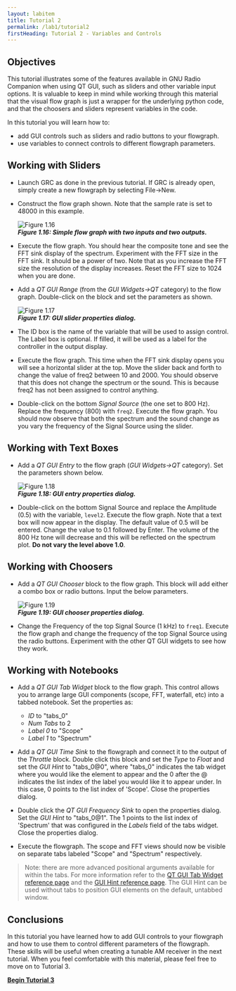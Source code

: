 ```yaml
---
layout: labitem
title: Tutorial 2
permalink: /lab1/tutorial2
firstHeading: Tutorial 2 - Variables and Controls
---
```


## Objectives

This tutorial illustrates some of the features available in GNU Radio Companion when using QT GUI, such as sliders and other variable input options. It is valuable to keep in mind while working through this material that the visual flow graph is just a wrapper for the underlying python code, and that the choosers and sliders represent variables in the code.

In this tutorial you will learn how to:

- add GUI controls such as sliders and radio buttons to your flowgraph.
- use variables to connect controls to different flowgraph parameters.

## Working with Sliders

- Launch GRC as done in the previous tutorial. If GRC is already open, simply create a new flowgraph by selecting File->New.

- Construct the flow graph shown. Note that the sample rate is set to 48000 in this example.

    ![Figure 1.16](./figures/tutorial2_fft_sink.png)<br>
    __*Figure 1.16: Simple flow graph with two inputs and two outputs.*__

- Execute the flow graph. You should hear the composite tone and see the FFT sink display of the spectrum. Experiment with the FFT size in the FFT sink. It should be a power of two. Note that as you increase the FFT size the resolution of the display increases. Reset the FFT size to 1024 when you are done.

- Add a *QT GUI Range* (from the *GUI Widgets->QT* category) to the flow graph. Double-click on the block and set the parameters as shown.

    ![Figure 1.17](./figures/tutorial2_slider_properties.png)<br>
    __*Figure 1.17: GUI slider properties dialog.*__

- The ID box is the name of the variable that will be used to assign control. The Label box is optional. If filled, it will be used as a label for the controller in the output display.

- Execute the flow graph. This time when the FFT sink display opens you will see a horizontal slider at the top. Move the slider back and forth to change the value of freq2 between 10 and 2000. You should observe that this does not change the spectrum or the sound. This is because freq2 has not been assigned to control anything.

- Double-click on the bottom *Signal Source* (the one set to 800 Hz). Replace the frequency (800) with `freq2`. Execute the flow graph. You should now observe that both the spectrum and the sound change as you vary the frequency of the Signal Source using the slider.

## Working with Text Boxes

- Add a *QT GUI Entry* to the flow graph (*GUI Widgets->QT* category). Set the parameters shown below.

    ![Figure 1.18](./figures/tutorial2_entry_properties.png)<br>
    __*Figure 1.18: GUI entry properties dialog.*__

- Double-click on the bottom Signal Source and replace the Amplitude (0.5) with the variable, `level2`. Execute the flow graph. Note that a text box will now appear in the display. The default value of 0.5 will be entered. Change the value to 0.1 followed by Enter. The volume of the 800 Hz tone will decrease and this will be reflected on the spectrum plot. **Do not vary the level above 1.0**.

## Working with Choosers

- Add a *QT GUI Chooser* block to the flow graph. This block will add either a combo box or radio buttons. Input the below parameters.

    ![Figure 1.19](./figures/tutorial2_chooser_properties.png)<br>
    __*Figure 1.19: GUI chooser properties dialog.*__

- Change the Frequency of the top Signal Source (1 kHz) to `freq1`. Execute the flow graph and change the frequency of the top Signal Source using the radio buttons. Experiment with the other QT GUI widgets to see how they work.

## Working with Notebooks

- Add a *QT GUI Tab Widget* block to the flow graph. This control allows you to arrange large GUI components (scope, FFT, waterfall, etc) into a tabbed notebook. Set the properties as:
  
  - *ID* to "tabs_0"
  - *Num Tabs* to 2
  - *Label 0* to "Scope"
  - *Label 1* to "Spectrum"

- Add a *QT GUI Time Sink* to the flowgraph and connect it to the output of the *Throttle* block. Double click this block and set the *Type* to *Float* and set the *GUI Hint* to "tabs_0@0", where "tabs_0" indicates the tab widget where you would like the element to appear and the 0 after the @ indicates the list index of the label you would like it to appear under. In this case, 0 points to the list index of 'Scope'. Close the properties dialog.

- Double click the *QT GUI Frequency Sink* to open the properties dialog. Set the *GUI Hint* to "tabs_0@1". The 1 points to the list index of 'Spectrum' that was configured in the *Labels* field of the tabs widget. Close the properties dialog.

- Execute the flowgraph. The scope and FFT views should now be visible on separate tabs labeled "Scope" and "Spectrum" respectively.
  
>Note: there are more advanced positional arguments available for within the tabs. For more information refer to the [QT GUI Tab Widget reference page](https://wiki.gnuradio.org/index.php/QT_GUI_Tab_Widget) and the [GUI Hint reference page](https://wiki.gnuradio.org/index.php/GUI_Hint). The GUI Hint can be used without tabs to position GUI elements on the default, untabbed window.

## Conclusions

In this tutorial you have learned how to add GUI controls to your flowgraph and how to use them to control different parameters of the flowgraph. These skills will be useful when creating a tunable AM receiver in the next tutorial. When you feel comfortable with this material, please feel free to move on to Tutorial 3.

[**Begin Tutorial 3**](tutorial3.md)
